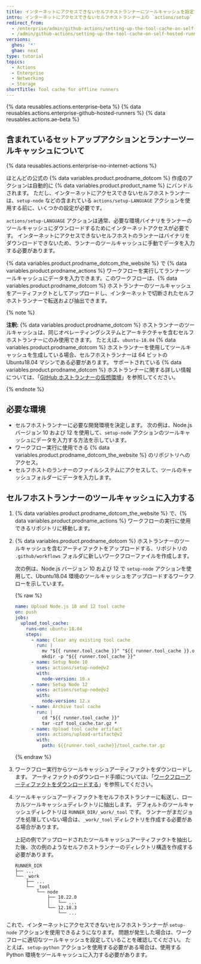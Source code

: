 ```yaml
---
title: インターネットにアクセスできないセルフホストランナーにツールキャッシュを設定する
intro: インターネットにアクセスできないセルフホストランナー上の `actions/setup` アクションを使用するには、最初にワークフローのランナーのツールキャッシュにデータを入力する必要があります。
redirect_from:
  - /enterprise/admin/github-actions/setting-up-the-tool-cache-on-self-hosted-runners-without-internet-access
  - /admin/github-actions/setting-up-the-tool-cache-on-self-hosted-runners-without-internet-access
versions:
  ghes: '*'
  ghae: next
type: tutorial
topics:
  - Actions
  - Enterprise
  - Networking
  - Storage
shortTitle: Tool cache for offline runners
---
```


{% data reusables.actions.enterprise-beta %}
{% data reusables.actions.enterprise-github-hosted-runners %}
{% data reusables.actions.ae-beta %}

## 含まれているセットアップアクションとランナーツールキャッシュについて

{% data reusables.actions.enterprise-no-internet-actions %}

ほとんどの公式の {% data variables.product.prodname_dotcom %} 作成のアクションは自動的に {% data variables.product.product_name %} にバンドルされます。 ただし、インターネットにアクセスできないセルフホストランナーは、`setup-node` などの含まれている `actions/setup-LANGUAGE` アクションを使用する前に、いくつかの設定が必要です。

`actions/setup-LANGUAGE` アクションは通常、必要な環境バイナリをランナーのツールキャッシュにダウンロードするためにインターネットアクセスが必要です。 インターネットにアクセスできないセルフホストのランナーはバイナリをダウンロードできないため、ランナーのツールキャッシュに手動でデータを入力する必要があります。

{% data variables.product.prodname_dotcom_the_website %} で {% data variables.product.prodname_actions %} ワークフローを実行してランナーツールキャッシュにデータを入力できます。このワークフローは、{% data variables.product.prodname_dotcom %} ホストランナーのツールキャッシュをアーティファクトとしてアップロードし、インターネットで切断されたセルフホストランナーで転送および抽出できます。

{% note %}

**注釈:** {% data variables.product.prodname_dotcom %} ホストランナーのツールキャッシュは、同じオペレーティングシステムとアーキテクチャを含むセルフホストランナーにのみ使用できます。 たとえば、`ubuntu-18.04` {% data variables.product.prodname_dotcom %} ホストランナーを使用してツールキャッシュを生成している場合、セルフホストランナーは 64 ビットの Ubuntu18.04 マシンである必要があります。 サポートされている {% data variables.product.prodname_dotcom %} ホストランナーに関する詳しい情報については、「<a href="/actions/reference/virtual-environments-for-github-hosted-runners#supported-runners-and-hardware-resources" class="dotcom-only">GitHub ホストランナーの仮想環境</a>」を参照してください。

{% endnote %}

## 必要な環境

* セルフホストランナーに必要な開発環境を決定します。 次の例は、Node.js バージョン 10 および 12 を使用して、`setup-node` アクションのツールキャッシュにデータを入力する方法を示しています。
* ワークフロー実行に使用できる {% data variables.product.prodname_dotcom_the_website %} のリポジトリへのアクセス。
* セルフホストのランナーのファイルシステムにアクセスして、ツールのキャッシュフォルダーにデータを入力します。

## セルフホストランナーのツールキャッシュに入力する

1. {% data variables.product.prodname_dotcom_the_website %} で、{% data variables.product.prodname_actions %} ワークフローの実行に使用できるリポジトリに移動します。
1. {% data variables.product.prodname_dotcom %} ホストランナーのツールキャッシュを含むアーティファクトをアップロードする、リポジトリの `.github/workflows` フォルダに新しいワークフローファイルを作成します。

   次の例は、Node.js バージョン 10 および 12 で `setup-node` アクションを使用して、Ubuntu18.04 環境のツールキャッシュをアップロードするワークフローを示しています。

   {% raw %}
   ```yaml
   name: Upload Node.js 10 and 12 tool cache
   on: push
   jobs:
     upload_tool_cache:
       runs-on: ubuntu-18.04
       steps:
         - name: Clear any existing tool cache
           run: |
             mv "${{ runner.tool_cache }}" "${{ runner.tool_cache }}.old"
             mkdir -p "${{ runner.tool_cache }}"
         - name: Setup Node 10
           uses: actions/setup-node@v2
           with:
             node-version: 10.x
         - name: Setup Node 12
           uses: actions/setup-node@v2
           with:
             node-version: 12.x
         - name: Archive tool cache
           run: |
             cd "${{ runner.tool_cache }}"
             tar -czf tool_cache.tar.gz *
         - name: Upload tool cache artifact
           uses: actions/upload-artifact@v2
           with:
             path: ${{runner.tool_cache}}/tool_cache.tar.gz
   ```
   {% endraw %}
1. ワークフロー実行からツールキャッシュアーティファクトをダウンロードします。 アーティファクトのダウンロード手順については、「[ワークフローアーティファクトをダウンロードする](/actions/managing-workflow-runs/downloading-workflow-artifacts)」を参照してください。
1. ツールキャッシュアーティファクトをセルフホストランナーに転送し、ローカルツールキャッシュディレクトリに抽出します。 デフォルトのツールキャッシュディレクトリは `RUNNER_DIR/_work/_tool` です。 ランナーがまだジョブを処理していない場合は、`_work/_tool` ディレクトリを作成する必要がある場合があります。

    上記の例でアップロードされたツールキャッシュアーティファクトを抽出した後、次の例のようなセルフホストランナーのディレクトリ構造を作成する必要があります。

    ```
    RUNNER_DIR
    ├── ...
    └── _work
        ├── ...
        └── _tool
            └── node
                ├── 10.22.0
                │   └── ...
                └── 12.18.3
                    └── ...
    ```

これで、インターネットにアクセスできないセルフホストランナーが `setup-node` アクションを使用できるようになります。 問題が発生した場合は、ワークフローに適切なツールキャッシュを設定していることを確認してください。 たとえば、`setup-python` アクションを使用する必要がある場合は、使用する Python 環境をツールキャッシュに入力する必要があります。
